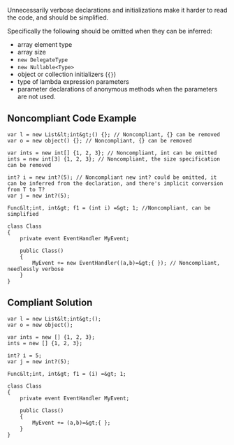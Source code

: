 
Unnecessarily verbose declarations and initializations make it harder to read the code, and should be simplified.

Specifically the following should be omitted when they can be inferred:

- array element type
- array size
- `new DelegateType`
- `new Nullable<Type>`
- object or collection initializers (`{}`)
- type of lambda expression parameters
- parameter declarations of anonymous methods when the parameters are not used.


## Noncompliant Code Example


    var l = new List&lt;int&gt;() {}; // Noncompliant, {} can be removed
    var o = new object() {}; // Noncompliant, {} can be removed
    
    var ints = new int[] {1, 2, 3}; // Noncompliant, int can be omitted
    ints = new int[3] {1, 2, 3}; // Noncompliant, the size specification can be removed
    
    int? i = new int?(5); // Noncompliant new int? could be omitted, it can be inferred from the declaration, and there's implicit conversion from T to T?
    var j = new int?(5);
    
    Func&lt;int, int&gt; f1 = (int i) =&gt; 1; //Noncompliant, can be simplified
    
    class Class
    {
        private event EventHandler MyEvent;
    
        public Class()
        {
            MyEvent += new EventHandler((a,b)=&gt;{ }); // Noncompliant, needlessly verbose
        }
    }


## Compliant Solution


    var l = new List&lt;int&gt;();
    var o = new object();
    
    var ints = new [] {1, 2, 3};
    ints = new [] {1, 2, 3};
    
    int? i = 5;
    var j = new int?(5);
    
    Func&lt;int, int&gt; f1 = (i) =&gt; 1;
    
    class Class
    {
        private event EventHandler MyEvent;
    
        public Class()
        {
            MyEvent += (a,b)=&gt;{ };
        }
    }

